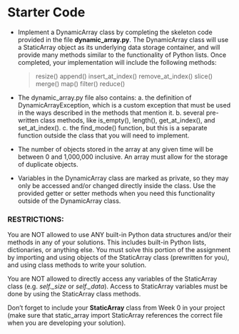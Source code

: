 # Starter Code

- Implement a DynamicArray class by completing the skeleton code provided in the file **dynamic_array.py**. The DynamicArray class will use a StaticArray object as its underlying data storage container, and will provide many methods similar to the functionality of Python lists. Once completed, your implementation will include the following methods:

    > resize()
    > append()
    > insert_at_index()
    > remove_at_index()
    > slice()
    > merge()
    > map()
    > filter()
    > reduce()

- The dynamic_array.py file also contains:
  a. the definition of DynamicArrayException, which is a custom exception that must be used in the ways described in the methods that mention it.
  b. several pre-written class methods, like is_empty(), length(), get_at_index(), and set_at_index().
  c. the find_mode() function, but this is a separate function outside the class that you will need to implement.

- The number of objects stored in the array at any given time will be between 0 and 1,000,000 inclusive. An array must allow for the storage of duplicate objects.

- Variables in the DynamicArray class are marked as private, so they may only be accessed and/or changed directly inside the class. Use the provided getter or setter methods when you need this functionality outside of the DynamicArray class.

### **RESTRICTIONS:**

You are NOT allowed to use ANY built-in Python data structures and/or their methods in any of your solutions. This includes built-in Python lists, dictionaries, or anything else. You must solve this portion of the assignment by importing and using objects of the StaticArray class (prewritten for you), and using class methods to write your solution.

You are NOT allowed to directly access any variables of the StaticArray class (e.g. _self.\_size_ or _self.\_data_). Access to StaticArray variables must be done by using the StaticArray class methods.

Don’t forget to include your **StaticArray** class from Week 0 in your project (make sure that static_array import StaticArray references the correct file when you are developing your solution).
